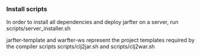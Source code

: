 ### Install scripts

In order to install all dependencies and deploy jarfter on a server, run scripts/server_installer.sh

jarfter-template and warfter-ws represent the project templates required by the compiler scripts scripts/clj2jar.sh and scripts/clj2war.sh
